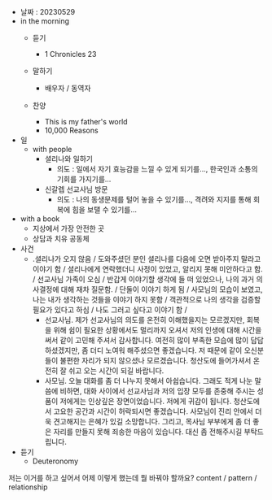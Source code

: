 - 날짜 : 20230529
- in the morning
	- 듣기
		- 1 Chronicles 23
			
	- 말하기
		-  배우자 / 동역자 
	- 찬양
		- This is my father's world
		- 10,000 Reasons
- 일
	- with people
		- 셜리나와 일하기
			- 의도 : 일에서 자기 효능감을 느낄 수 있게 되기를..., 한국인과 소통의 기회를 가지기를...
		- 신갈렙 선교사님 방문
			- 의도 : 나의 동생문제를 털어 놓을 수 있기를..., 격려와 지지를 통해 회복에 힘을 보탤 수 있기를...
- with a book
	- 지상에서 가장 안전한 곳
	- 상담과 치유 공동체
- 사건
	- .셜리나가 오지 않음 / 도와주셨던 분인 셜리나를 다음에 오면 받아주지 말라고 이야기 함 / 셜리나에게 연락했더니 사정이 있었고, 알리지 못해 미안하다고 함. / 선교사님 가족이 오심 / 반갑게 이야기할 생각에 들 떠 있었으나, 나의 과거 의사결정에 대해 재차 질문함. / 단둘이 이야기 하게 됨 / 사모님의 모습이 보였고, 나는 내가 생각하는 것들을 이야기 하지 못함 / 객관적으로 나의 생각을 검증할 필요가 있다고 하심 / 나도 그러고 싶다고 이야기 함 / 
		- 선교사님. 제가 선교사님의 의도를 온전히 이해했을지는 모르겠지만, 회복을 위해 쉼이 필요한 상황에서도 멀리까지 오셔서 저의 인생에 대해 시간을 써서 같이 고민해 주셔서 감사합니다. 여전히 많이 부족한 모습에 많이 답답하셨겠지만, 좀 더디 노여워 해주셨으면 좋겠습니다. 저 때문에 같이 오신분들이 불편한 자리가 되지 않으셨나 모르겠습니다. 청산도에 들어가셔서 온전히 잘 쉬고 오는 시간이 되길 바랍니다.
		- 사모님. 오늘 대화를 좀 더 나누지 못해서 아쉽습니다. 그래도 적게 나눈 말씀에 비하면, 대화 사이에서 선교사님과 저의 입장 모두를 존중해 주시는 성품이 저에게는 인상깊은 장면이었습니다. 저에게 귀감이 됩니다. 청산도에서 고요한 공간과 시간이 허락되시면 좋겠습니다. 사모님이 진리 안에서 더욱 견고해지는 은혜가 있길 소망합니다. 그리고, 목사님 부부에게 좀 더 좋은 자리를 만들지 못해 죄송한 마음이 있습니다. 대신 좀 전해주시길 부탁드립니다.
- 듣기
	- Deuteronomy 


저는 이거를 하고 싶어서 어제 이렇게 했는데 뭘 바꿔야 할까요?
content / pattern / relationship